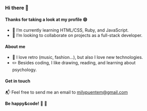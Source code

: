 ### Hi there 👋
#### Thanks for taking a look at my profile  :smile:
<!--
**Milypm/Milypm** is a ✨ _special_ ✨ repository because its `README.md` (this file) appears on your GitHub profile.-->
- 🌱 I’m currently learning HTML/CSS, Ruby, and JavaScript.
- 👯 I’m looking to collaborate on projects as a full-stack developer.

#### About me
 - :floppy_disk: I love retro (music, fashion...), but also I love new technologies.
 - :pencil2: Besides coding, I like drawing, reading, and learning about psychology.

#### Get in touch
:mailbox_with_mail: Feel free to send me an email to milypuentem@gmail.com


**Be happy&code!** :sunflower: :heartbeat:
